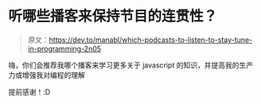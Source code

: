 # 听哪些播客来保持节目的连贯性？

> 原文：<https://dev.to/manabl/which-podcasts-to-listen-to-stay-tune-in-programming-2n05>

嗨，你们会推荐我哪个播客来学习更多关于 javascript 的知识，并提高我的生产力或增强我对编程的理解

提前感谢！:D